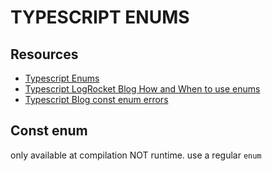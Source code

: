 # TYPESCRIPT ENUMS

## Resources

- [Typescript Enums](https://www.typescriptlang.org/docs/handbook/enums.html)
- [Typescript LogRocket Blog How and When to use enums](https://blog.logrocket.com/typescript-string-enums-guide/)
- [Typescript Blog const enum errors](https://bobbyhadz.com/blog/typescript-const-enum-member-can-only-be-accessed-using-string-literal)

## Const enum

only available at compilation NOT runtime. use a regular `enum`
